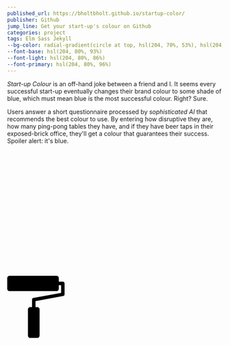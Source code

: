 ```yaml
---
published_url: https://bholtbholt.github.io/startup-color/
publisher: Github
jump_line: Get your start-up's colour on Github
categories: project
tags: Elm Sass Jekyll
--bg-color: radial-gradient(circle at top, hsl(204, 70%, 53%), hsl(204, 80%, 40%))
--font-base: hsl(204, 80%, 93%)
--font-light: hsl(204, 80%, 86%)
--font-primary: hsl(204, 80%, 96%)
---
```


_Start-up Colour_ is an off-hand joke between a friend and I. It seems every successful start-up eventually changes their brand colour to some shade of blue, which must mean blue is the most successful colour. Right? Sure.

Users answer a short questionnaire processed by _sophisticated AI_ that recommends the best colour to use. By entering how disruptive they are, how many ping-pong tables they have, and if they have beer taps in their exposed-brick office, they'll get a colour that guarantees their success. Spoiler alert: it's blue.

<svg xmlns="http://www.w3.org/2000/svg" viewBox="0 0 1462 1766" class="illustration">
  <path class="illustration__fill animate-paint-brush" d="M350.017 865.701c0-8.67-7.021-15.701-15.701-15.701H15.886c-3.25 0-6.273.99-8.778 2.689a15.794 15.794 0 0 0-4.238 4.238 15.607 15.607 0 0 0-2.685 8.774v72.398c0 3.25.99 6.276 2.685 8.778a15.83 15.83 0 0 0 4.238 4.24 15.63 15.63 0 0 0 8.778 2.683h318.43c8.681 0 15.701-7.027 15.701-15.701V913.67h15.665v52.151l-187.552 34.241a11.768 11.768 0 0 0-9.656 11.59v50.445h-11.968c-8.674 0-15.701 7.025-15.701 15.701v177.922c0 8.672 7.027 15.701 15.701 15.701h47.488c8.672 0 15.701-7.029 15.701-15.701v-177.922c0-8.668-7.029-15.701-15.701-15.701h-11.962v-40.619l187.548-34.242a11.767 11.767 0 0 0 9.657-11.587v-73.747c0-6.502-5.273-11.776-11.773-11.776h-27.431v-24.424h-.016v-.001z"/>
  <path class="illustration__stroke animate-paint opacity-50" fill="none" stroke-linejoin="bevel" stroke-width="331" d="M166.281 860.293V303.906L929.219 1412 541.313 101.234l628.875 822.608"/>
</svg>
